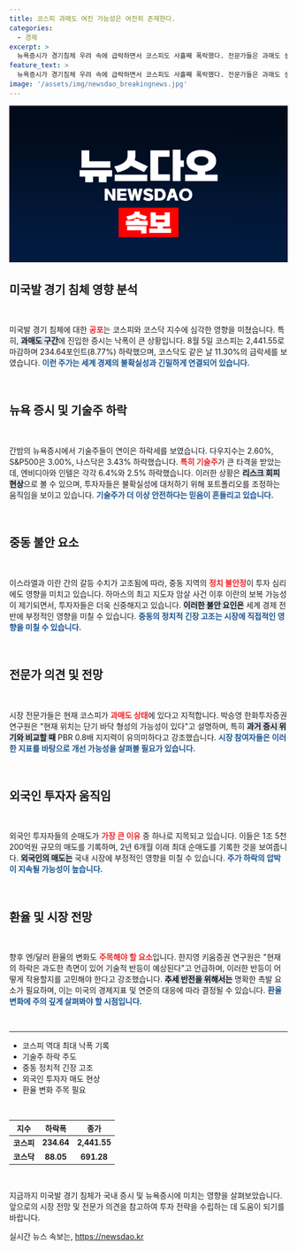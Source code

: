 ```yaml
---
title: 코스피 과매도 여진 가능성은 여전히 존재한다.
categories:
  - 경제
excerpt: >
  뉴욕증시가 경기침체 우려 속에 급락하면서 코스피도 사흘째 폭락했다. 전문가들은 과매도 상황에 진입했음을 지적하며, 하락폭이 제한적일 것으로 전망. 국제유가와 중동 불안 요소가 더해져 불안감이 증대되고 있다.
feature_text: >
  뉴욕증시가 경기침체 우려 속에 급락하면서 코스피도 사흘째 폭락했다. 전문가들은 과매도 상황에 진입했음을 지적하며, 하락폭이 제한적일 것으로 전망. 국제유가와 중동 불안 요소가 더해져 불안감이 증대되고 있다.
image: '/assets/img/newsdao_breakingnews.jpg'
---
```


<p><img src="/assets/img/newsdao_breakingnews.jpg" alt="implanttips 속보" /></p>

<h2 data-ke-size="size26">미국발 경기 침체 영향 분석</h2>

<p data-ke-size="size16">&nbsp;</p>

<p>미국발 경기 침체에 대한 <b><span style="color: #ee2323;">공포</span></b>는 코스피와 코스닥 지수에 심각한 영향을 미쳤습니다. 특히, <b><span style="background-color: #21538527;">과매도 구간</span></b>에 진입한 증시는 낙폭이 큰 상황입니다. 8월 5일 코스피는 2,441.55로 마감하며 234.64포인트(8.77%) 하락했으며, 코스닥도 같은 날 11.30%의 급락세를 보였습니다. <b><span style="color: #1a5490;">이런 주가는 세계 경제의 불확실성과 긴밀하게 연결되어 있습니다.</span></b> </p>

<p data-ke-size="size16">&nbsp;</p>

<h2 data-ke-size="size26">뉴욕 증시 및 기술주 하락</h2>

<p data-ke-size="size16">&nbsp;</p>

<p>간밤의 뉴욕증시에서 기술주들이 연이은 하락세를 보였습니다. 다우지수는 2.60%, S&amp;P500은 3.00%, 나스닥은 3.43% 하락했습니다. <b><span style="color: #ee2323;">특히 기술주</span></b>가 큰 타격을 받았는데, 엔비디아와 인텔은 각각 6.4%와 2.5% 하락했습니다. 이러한 상황은 <b><span style="background-color: #21538527;">리스크 회피 현상</span></b>으로 볼 수 있으며, 투자자들은 불확실성에 대처하기 위해 포트폴리오를 조정하는 움직임을 보이고 있습니다. <b><span style="color: #1a5490;">기술주가 더 이상 안전하다는 믿음이 흔들리고 있습니다.</span></b></p>

<p data-ke-size="size16">&nbsp;</p>

<h2 data-ke-size="size26">중동 불안 요소</h2>

<p data-ke-size="size16">&nbsp;</p>

<p>이스라엘과 이란 간의 갈등 수치가 고조됨에 따라, 중동 지역의 <b><span style="color: #ee2323;">정치 불안정</span></b>이 투자 심리에도 영향을 미치고 있습니다. 하마스의 최고 지도자 암살 사건 이후 이란의 보복 가능성이 제기되면서, 투자자들은 더욱 신중해지고 있습니다. <b><span style="background-color: #21538527;">이러한 불안 요인은</span></b> 세계 경제 전반에 부정적인 영향을 미칠 수 있습니다. <b><span style="color: #1a5490;">중동의 정치적 긴장 고조는 시장에 직접적인 영향을 미칠 수 있습니다.</span></b></p>

<p data-ke-size="size16">&nbsp;</p>

<h2 data-ke-size="size26">전문가 의견 및 전망</h2>

<p data-ke-size="size16">&nbsp;</p>

<p>시장 전문가들은 현재 코스피가 <b><span style="color: #ee2323;">과매도 상태</span></b>에 있다고 지적합니다. 박승영 한화투자증권 연구원은 "현재 위치는 단기 바닥 형성의 가능성이 있다"고 설명하며, 특히 <b><span style="background-color: #21538527;">과거 증시 위기와 비교할 때</span></b> PBR 0.8배 지지력이 유의미하다고 강조했습니다. <b><span style="color: #1a5490;">시장 참여자들은 이러한 지표를 바탕으로 개선 가능성을 살펴볼 필요가 있습니다.</span></b> </p>

<p data-ke-size="size16">&nbsp;</p>

<h2 data-ke-size="size26">외국인 투자자 움직임</h2>

<p data-ke-size="size16">&nbsp;</p>

<p>외국인 투자자들의 순매도가 <b><span style="color: #ee2323;">가장 큰 이유</span></b> 중 하나로 지목되고 있습니다. 이들은 1조 5천200억원 규모의 매도를 기록하며, 2년 6개월 이래 최대 순매도를 기록한 것을 보여줍니다. <b><span style="background-color: #21538527;">외국인의 매도는</span></b> 국내 시장에 부정적인 영향을 미칠 수 있습니다. <b><span style="color: #1a5490;">주가 하락의 압박이 지속될 가능성이 높습니다.</span></b> </p>

<p data-ke-size="size16">&nbsp;</p>

<h2 data-ke-size="size26">환율 및 시장 전망</h2>

<p data-ke-size="size16">&nbsp;</p>

<p>향후 엔/달러 환율의 변화도 <b><span style="color: #ee2323;">주목해야 할 요소</span></b>입니다. 한지영 키움증권 연구원은 "현재의 하락은 과도한 측면이 있어 기술적 반등이 예상된다"고 언급하며, 이러한 반등이 어떻게 작용할지를 고민해야 한다고 강조했습니다. <b><span style="background-color: #21538527;">추세 반전을 위해서는</span></b> 명확한 촉발 요소가 필요하며, 이는 미국의 경제지표 및 연준의 대응에 따라 결정될 수 있습니다. <b><span style="color: #1a5490;">환율 변화에 주의 깊게 살펴봐야 할 시점입니다.</span></b> </p>

<p data-ke-size="size16">&nbsp;</p>

<hr/>

<ul>
    <li>코스피 역대 최대 낙폭 기록</li>
    <li>기술주 하락 주도</li>
    <li>중동 정치적 긴장 고조</li>
    <li>외국인 투자자 매도 현상</li>
    <li>환율 변화 주목 필요</li>
</ul>

<p data-ke-size="size16">&nbsp;</p>

<table>
    <thead>
        <tr>
            <th style="text-align: center;">지수</th>
            <th style="text-align: center;">하락폭</th>
            <th style="text-align: center;">종가</th>
        </tr>
    </thead>
    <tbody>
        <tr>
            <td style="text-align: center; height: 17px;"><b>코스피</b></td>
            <td style="text-align: center; height: 17px;"><b>234.64</b></td>
            <td style="text-align: center; height: 17px;"><b>2,441.55</b></td>
        </tr>
        <tr>
            <td style="text-align: center; height: 17px;"><b>코스닥</b></td>
            <td style="text-align: center; height: 17px;"><b>88.05</b></td>
            <td style="text-align: center; height: 17px;"><b>691.28</b></td>
        </tr>
    </tbody>
</table>

<p data-ke-size="size16">&nbsp;</p> 

<p>지금까지 미국발 경기 침체가 국내 증시 및 뉴욕증시에 미치는 영향을 살펴보았습니다. 앞으로의 시장 전망 및 전문가 의견을 참고하여 투자 전략을 수립하는 데 도움이 되기를 바랍니다.</p>
실시간 뉴스 속보는, <a href="https://newsdao.kr" rel="dofollow">https://newsdao.kr</a>


